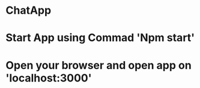 # ChatApp
# Start App using Commad 'Npm start'
# Open your browser and open app on 'localhost:3000'  
